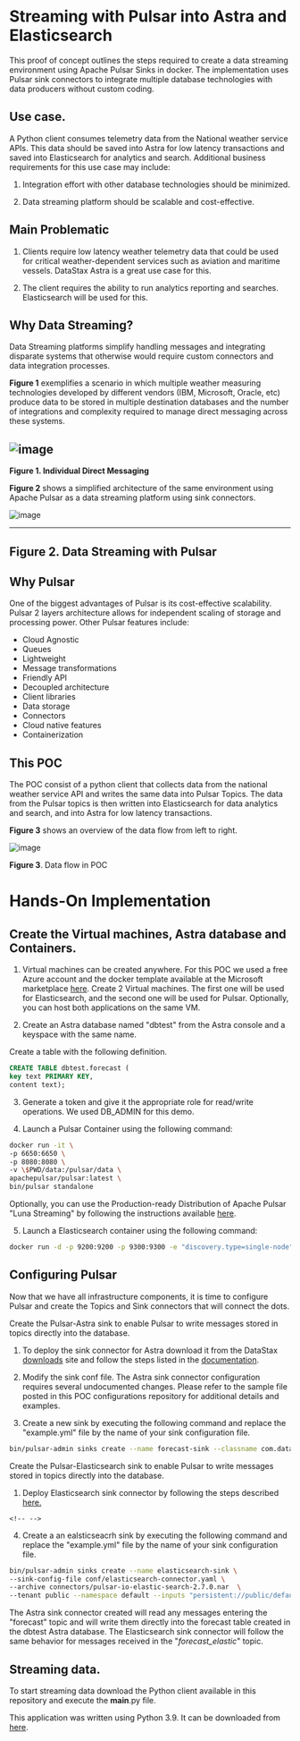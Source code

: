 # Streaming with Pulsar into Astra and Elasticsearch

This proof of concept outlines the steps required to create a data streaming environment using Apache Pulsar Sinks in docker. The implementation uses Pulsar sink connectors to integrate multiple database technologies with data producers without custom coding.

## Use case.

A Python client consumes telemetry data from the National weather service APIs. This data should be saved into Astra for low latency transactions and saved into Elasticsearch for analytics and search. Additional business requirements for this use case may include:

1.  Integration effort with other database technologies should be minimized.

2.  Data streaming platform should be scalable and cost-effective.

## Main Problematic

1.  Clients require low latency weather telemetry data that could be used for critical weather-dependent services such as aviation and maritime vessels. DataStax Astra is a         great use case for this.

2.  The client requires the ability to run analytics reporting and searches. Elasticsearch will be used for this.

## Why Data Streaming?

Data Streaming platforms simplify handling messages and integrating disparate systems that otherwise would require custom connectors and data integration processes.

**Figure 1** exemplifies a scenario in which multiple weather measuring
technologies developed by different vendors (IBM, Microsoft, Oracle,
etc) produce data to be stored in multiple destination databases and the
number of integrations and complexity required to manage direct
messaging across these systems.

![image](https://user-images.githubusercontent.com/80357022/113936550-e8803580-97c5-11eb-9997-4afeafd3282c.png)
  --------------------------------------------------------------------------------
  **Figure 1. Individual Direct Messaging**

**Figure 2** shows a simplified architecture of the same environment
using Apache Pulsar as a data streaming platform using sink connectors.

![image](https://user-images.githubusercontent.com/80357022/113936746-3ac15680-97c6-11eb-95ca-02380f8198e5.png)

  ------------------------------------------
  **Figure 2. Data Streaming with Pulsar**
  ------------------------------------------

## Why Pulsar

One of the biggest advantages of Pulsar is its cost-effective
scalability. Pulsar 2 layers architecture allows for independent scaling
of storage and processing power. Other Pulsar features include:

* Cloud Agnostic   
* Queues
* Lightweight
* Message transformations
* Friendly API
* Decoupled architecture
* Client libraries
* Data storage
* Connectors
* Cloud native features
* Containerization


## This POC

The POC consist of a python client that collects data from the national
weather service API and writes the same data into Pulsar Topics. The
data from the Pulsar topics is then written into Elasticsearch for data
analytics and search, and into Astra for low latency transactions.

**Figure 3** shows an overview of the data flow from left to right.

![image](https://user-images.githubusercontent.com/80357022/113937887-d2737480-97c7-11eb-91d2-8cd2c8bffb6d.png)

**Figure 3**. Data flow in POC

# Hands-On Implementation

## Create the Virtual machines, Astra database and Containers.

1.  Virtual machines can be created anywhere. For this POC we used a
    free Azure account and the docker template available at the
    Microsoft marketplace
    [here](https://azuremarketplace.microsoft.com/en-us/marketplace/apps/cloud-infrastructure-services.docker_ubuntu?tab=overview).
    Create 2 Virtual machines. The first one will be used for
    Elasticsearch, and the second one will be used for Pulsar. Optionally,
    you can host both applications on the same VM.

2.  Create an Astra database named "dbtest" from the Astra console and a
    keyspace with the same name.

Create a table with the following definition.

``` sql
CREATE TABLE dbtest.forecast (
key text PRIMARY KEY,
content text);
```

3.  Generate a token and give it the appropriate role for read/write
    operations. We used DB_ADMIN for this demo.

4.  Launch a Pulsar Container using the following command:

``` bash
docker run -it \
-p 6650:6650 \
-p 8080:8080 \
-v \$PWD/data:/pulsar/data \
apachepulsar/pulsar:latest \
bin/pulsar standalone
```

Optionally, you can use the Production-ready Distribution of Apache
Pulsar "Luna Streaming" by following the instructions available
[here](https://docs.datastax.com/en/luna/streaming/1.0/quickstart-helm-installs.html).

5.  Launch a Elasticsearch container using the following command:

``` bash
docker run -d -p 9200:9200 -p 9300:9300 -e "discovery.type=single-node" -v $PWD/data:/usr/share/elasticsearch/data --name elasticsearch elasticsearch:7.10.1
```
## Configuring Pulsar

Now that we have all infrastructure components, it is time to configure
Pulsar and create the Topics and Sink connectors that will connect the
dots.

Create the Pulsar-Astra sink to enable Pulsar to write messages stored
in topics directly into the database.

1.  To deploy the sink connector for Astra download it from the DataStax
    [downloads](https://downloads.datastax.com/#apc) site and follow the
    steps listed in the
    [documentation](https://docs.datastax.com/en/pulsar-connector/1.4/pulsarInstall.html).

2.  Modify the sink conf file. The Astra sink connector configuration requires several undocumented changes. Please refer to the sample file posted in this POC configurations       repository for additional details and examples.

3.  Create a new sink by executing the following command and replace the
    "example.yml" file by the name of your sink configuration file.
    
``` bash
bin/pulsar-admin sinks create --name forecast-sink --classname com.datastax.oss.sink.pulsar.StringCassandraSinkTask --sink-config-file conf/example.yml --sink-type cassandra-enhanced --tenant public --namespace default --inputs "persistent://public/default/forecast"
```

Create the Pulsar-Elasticsearch sink to enable Pulsar to write messages
stored in topics directly into the database.

1.  Deploy Elasticsearch sink connector by following the steps described
    [here.](https://pulsar.apache.org/docs/en/io-elasticsearch-sink/)

```{=html}
<!-- -->
```
4.  Create a an ealsticseacrh sink by executing the following command
    and replace the "example.yml" file by the name of your sink
    configuration file.

``` bash
bin/pulsar-admin sinks create --name elasticsearch-sink \
--sink-config-file conf/elasticsearch-connector.yaml \
--archive connectors/pulsar-io-elastic-search-2.7.0.nar  \
--tenant public --namespace default --inputs "persistent://public/default/forecast_elastic
```

The Astra sink connector created will read any messages entering the
"forecast" topic and will write them directly into the forecast table
created in the dbtest Astra database. The Elasticsearch sink connector
will follow the same behavior for messages received in the
"*forecast_elastic*" topic.

## Streaming data.

To start streaming data download the Python client available in this repository and execute the __main__.py file.

This application was written using Python 3.9. It can be downloaded from
[here](https://www.python.org/downloads/).

